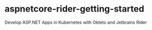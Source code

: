 # aspnetcore-rider-getting-started
Develop ASP.NET Apps in Kubernetes with Okteto and Jetbrains Rider
